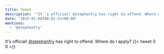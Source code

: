 ```yaml
---
title: Tweet
description: '"It''s official! @stephenfry has right to offend. Where do I apply?"'
date: '2015-01-08T08:01:31+00:00'
mentions:
  - '@stephenfry'
---
```

It's official! [@stephenfry](https://twitter.com/@stephenfry) has right to offend. Where do I apply?
      {{< tweet 0 0 >}}
    
